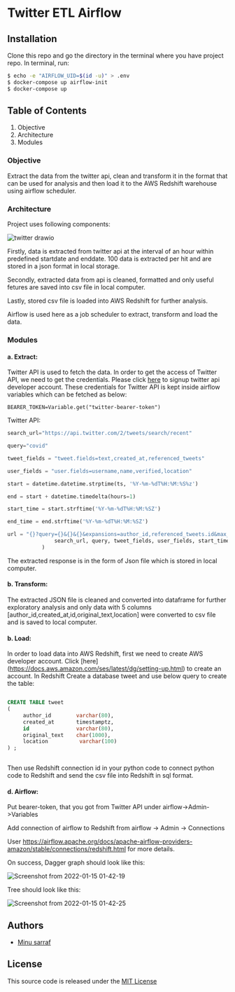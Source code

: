 # Twitter ETL Airflow
## Installation
   Clone this repo and go the directory in the terminal where you have project repo.
   In terminal, run:
   ```bash
   $ echo -e "AIRFLOW_UID=$(id -u)" > .env
   $ docker-compose up airflow-init
   $ docker-compose up 
   ```
   
   
## Table of Contents
1. Objective
2. Architecture
3. Modules

### Objective
Extract the data from the twitter api, clean and transform it in the format that can be used for analysis and then load it to the AWS Redshift warehouse using airflow scheduler.

### Architecture
Project uses following components:
     
![twitter drawio](https://user-images.githubusercontent.com/16570874/148721784-850b7ab7-93e2-464f-aaa8-741561fb950a.png)

Firstly, data is extracted from twitter api at the interval of an hour within predefined startdate and enddate. 100 data is extracted per hit and are stored in a json format in local storage.

Secondly, extracted data from api is cleaned, formatted and only useful fetures are saved into csv file in local computer.

Lastly, stored csv file is loaded into AWS Redshift for further analysis.

Airflow is used here as a job scheduler to extract, transform and load the data.

### Modules
#### a. Extract: 
 Twitter API is used to fetch the data. In order to get the access of Twitter API, we need to get the credentials.
 Please click [here](https://developer.twitter.com/en/docs/twitter-api/getting-started/getting-access-to-the-twitter-api) 
 to signup twitter api developer account.
 These credentials for Twitter API is kept inside airflow variables which can be fetched as below:

  ```
  BEARER_TOKEN=Variable.get("twitter-bearer-token")
  ```
  Twitter API:
  ```python
  search_url="https://api.twitter.com/2/tweets/search/recent"
  
  query="covid"
  
  tweet_fields = "tweet.fields=text,created_at,referenced_tweets"
  
  user_fields = "user.fields=username,name,verified,location"
  
  start = datetime.datetime.strptime(ts, '%Y-%m-%dT%H:%M:%S%z')
  
  end = start + datetime.timedelta(hours=1)
  
  start_time = start.strftime('%Y-%m-%dT%H:%M:%SZ')
  
  end_time = end.strftime('%Y-%m-%dT%H:%M:%SZ')
  
  url = "{}?query={}&{}&{}&expansions=author_id,referenced_tweets.id&max_results=10&start_time={}&end_time={}".format(
                 search_url, query, tweet_fields, user_fields, start_time, end_time
             )
  ```

  The extracted response is in the form of Json file which is stored in local computer.

  #### b. Transform:
 The extracted JSON file is cleaned and converted into dataframe for further exploratory analysis and only data with 5 columns                                     [author_id,created_at,id,original_text,location] were converted to csv file and is saved to local computer.

  #### b. Load:
 In order to load data into AWS Redshift, first we need to create AWS developer account. Click [here] (https://docs.aws.amazon.com/ses/latest/dg/setting-up.html) to create an account.
 In Redshift Create a database tweet and use below query to create the table:
 ```sql
 
 CREATE TABLE tweet
 (
      author_id        varchar(80),
      created_at       timestamptz,
      id     		   varchar(80),
      original_text    char(1000),
      location	        varchar(100)
 ) ;
              
  ```
  Then use Redshift connection id in your python code to connect python code to Redshift and send the csv file into Redshift in sql format.
          
  #### d. Airflow:
 Put bearer-token, that you got from Twitter API under airflow->Admin->Variables

 Add connection of airflow to Redshift from airflow -> Admin -> Connections

 User https://airflow.apache.org/docs/apache-airflow-providers-amazon/stable/connections/redshift.html for more details.

 On success, Dagger graph should look like this:

![Screenshot from 2022-01-15 01-42-19](https://user-images.githubusercontent.com/16570874/149612222-829c343e-17cf-45e8-b427-5cb683aec961.png)

 Tree should look like this:

![Screenshot from 2022-01-15 01-42-25](https://user-images.githubusercontent.com/16570874/149612226-c54dd1c6-b8f5-4427-86b8-205a5e14ff8a.png)


## Authors

* [Minu sarraf](mailto:minusarraf96@gmail.com)


## License

This source code is released under the [MIT License](LICENSE)          
          
          

